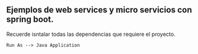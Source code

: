 ## Ejemplos de web services y micro servicios con spring boot.

Recuerde isntalar todas las dependencias que requiere el proyecto.

```
Run As --> Java Application
```